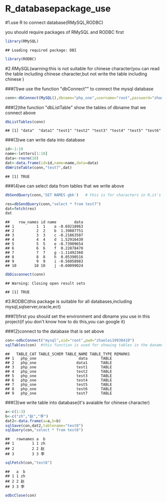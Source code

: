 # R_databasepackage_use


#1.use R to connect database(RMySQL,RODBC)


you should require packages of RMySQL and RODBC  first

```r
library(RMySQL)
```

```
## Loading required package: DBI
```

```r
library(RODBC)
```


#2.RMySQL(warning:this is not suitable for chinese character(you can read the table including chinese character,but not write the table including chinese )


###(1)we use the function "dbConnect"" to connect the mysql database

```r
conn<-dbConnect(MySQL(),dbname="php_one",username="root",password="zhaolei19930410")
```

###(2)the function "dbListTable" show the tables of dbname that we connect above

```r
dbListTables(conn)
```

```
## [1] "data"  "data1" "test1" "test2" "test3" "test4" "test5" "test6"
```

###(3)we can write data into database

```r
id<-1:10
name<-letters[1:10]
data<-rnorm(10)
dat<-data.frame(id=id,name=name,data=data)
dbWriteTable(conn,"test7",dat)
```

```
## [1] TRUE
```
###(4)we can select data from tables that we write above

```r
dbSendQuery(conn,'SET NAMES gbk')   # this is for characters in R,it's important, otherwise,you will not see the correct answer
```

```r
res=dbSendQuery(conn,"select * from test7")
dat=fetch(res)
dat
```

```
##    row_names id name        data
## 1          1  1    a -0.69218963
## 2          2  2    b  1.39087751
## 3          3  3    c -0.21863507
## 4          4  4    d  1.52916430
## 5          5  5    e -0.73909654
## 6          6  6    f  0.22878470
## 7          7  7    g -1.11492368
## 8          8  8    h  0.05390516
## 9          9  9    i -0.56058983
## 10        10 10    j -0.60099024
```

```r
dbDisconnect(conn)
```

```
## Warning: Closing open result sets
```

```
## [1] TRUE
```


#3.RODBC(this package is suitable for all databases,including mysql,sqlserver,oracle,ect)

###(1)first you should set the environment and dbname you use in this project(if you don't know how to do this,you can google it)

###(2)connect to the database that is set above


```r
con<-odbcConnect("mysql",uid="root",pwd="zhaolei19930410")
sqlTables(con)  #this function is used for showing tables in the danames above
```

```
##   TABLE_CAT TABLE_SCHEM TABLE_NAME TABLE_TYPE REMARKS
## 1   php_one                   data      TABLE        
## 2   php_one                  data1      TABLE        
## 3   php_one                  test1      TABLE        
## 4   php_one                  test2      TABLE        
## 5   php_one                  test3      TABLE        
## 6   php_one                  test4      TABLE        
## 7   php_one                  test5      TABLE        
## 8   php_one                  test6      TABLE        
## 9   php_one                  test7      TABLE
```
###(3)we write table into database(it's avaiable for chinese character)


```r
a<-c(1:3)
b<-c("zh","赵","李")
dat2<-data.frame(a=a,b=b)
sqlSave(con,dat2,tablename="test8")
sqlQuery(con,"select * from test8")
```

```
##   rownames a  b
## 1        1 1 zh
## 2        2 2 赵
## 3        3 3 李
```

```r
sqlFetch(con,"test8")
```

```
##   a  b
## 1 1 zh
## 2 2 赵
## 3 3 李
```

```r
odbcClose(con)
```







